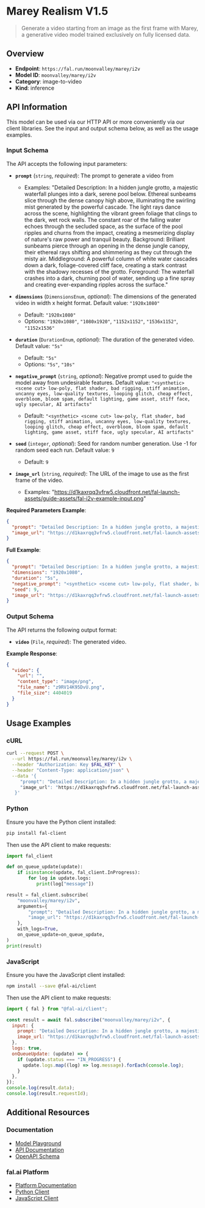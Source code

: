 # Marey Realism V1.5

> Generate a video starting from an image as the first frame with Marey, a generative video model trained exclusively on fully licensed data.


## Overview

- **Endpoint**: `https://fal.run/moonvalley/marey/i2v`
- **Model ID**: `moonvalley/marey/i2v`
- **Category**: image-to-video
- **Kind**: inference


## API Information

This model can be used via our HTTP API or more conveniently via our client libraries.
See the input and output schema below, as well as the usage examples.


### Input Schema

The API accepts the following input parameters:


- **`prompt`** (`string`, _required_):
  The prompt to generate a video from
  - Examples: "Detailed Description: In a hidden jungle grotto, a majestic waterfall plunges into a dark, serene pool below. Ethereal sunbeams slice through the dense canopy high above, illuminating the swirling mist generated by the powerful cascade. The light rays dance across the scene, highlighting the vibrant green foliage that clings to the dark, wet rock walls. The constant roar of the falling water echoes through the secluded space, as the surface of the pool ripples and churns from the impact, creating a mesmerizing display of nature's raw power and tranquil beauty. Background: Brilliant sunbeams pierce through an opening in the dense jungle canopy, their ethereal rays shifting and shimmering as they cut through the misty air. Middleground: A powerful column of white water cascades down a dark, foliage-covered cliff face, creating a stark contrast with the shadowy recesses of the grotto. Foreground: The waterfall crashes into a dark, churning pool of water, sending up a fine spray and creating ever-expanding ripples across the surface."

- **`dimensions`** (`DimensionsEnum`, _optional_):
  The dimensions of the generated video in width x height format. Default value: `"1920x1080"`
  - Default: `"1920x1080"`
  - Options: `"1920x1080"`, `"1080x1920"`, `"1152x1152"`, `"1536x1152"`, `"1152x1536"`

- **`duration`** (`DurationEnum`, _optional_):
  The duration of the generated video. Default value: `"5s"`
  - Default: `"5s"`
  - Options: `"5s"`, `"10s"`

- **`negative_prompt`** (`string`, _optional_):
  Negative prompt used to guide the model away from undesirable features. Default value: `"<synthetic> <scene cut> low-poly, flat shader, bad rigging, stiff animation, uncanny eyes, low-quality textures, looping glitch, cheap effect, overbloom, bloom spam, default lighting, game asset, stiff face, ugly specular, AI artifacts"`
  - Default: `"<synthetic> <scene cut> low-poly, flat shader, bad rigging, stiff animation, uncanny eyes, low-quality textures, looping glitch, cheap effect, overbloom, bloom spam, default lighting, game asset, stiff face, ugly specular, AI artifacts"`

- **`seed`** (`integer`, _optional_):
  Seed for random number generation. Use -1 for random seed each run. Default value: `9`
  - Default: `9`

- **`image_url`** (`string`, _required_):
  The URL of the image to use as the first frame of the video.
  - Examples: "https://d1kaxrqq3vfrw5.cloudfront.net/fal-launch-assets/guide-assets/fal-i2v-example-input.png"



**Required Parameters Example**:

```json
{
  "prompt": "Detailed Description: In a hidden jungle grotto, a majestic waterfall plunges into a dark, serene pool below. Ethereal sunbeams slice through the dense canopy high above, illuminating the swirling mist generated by the powerful cascade. The light rays dance across the scene, highlighting the vibrant green foliage that clings to the dark, wet rock walls. The constant roar of the falling water echoes through the secluded space, as the surface of the pool ripples and churns from the impact, creating a mesmerizing display of nature's raw power and tranquil beauty. Background: Brilliant sunbeams pierce through an opening in the dense jungle canopy, their ethereal rays shifting and shimmering as they cut through the misty air. Middleground: A powerful column of white water cascades down a dark, foliage-covered cliff face, creating a stark contrast with the shadowy recesses of the grotto. Foreground: The waterfall crashes into a dark, churning pool of water, sending up a fine spray and creating ever-expanding ripples across the surface.",
  "image_url": "https://d1kaxrqq3vfrw5.cloudfront.net/fal-launch-assets/guide-assets/fal-i2v-example-input.png"
}
```

**Full Example**:

```json
{
  "prompt": "Detailed Description: In a hidden jungle grotto, a majestic waterfall plunges into a dark, serene pool below. Ethereal sunbeams slice through the dense canopy high above, illuminating the swirling mist generated by the powerful cascade. The light rays dance across the scene, highlighting the vibrant green foliage that clings to the dark, wet rock walls. The constant roar of the falling water echoes through the secluded space, as the surface of the pool ripples and churns from the impact, creating a mesmerizing display of nature's raw power and tranquil beauty. Background: Brilliant sunbeams pierce through an opening in the dense jungle canopy, their ethereal rays shifting and shimmering as they cut through the misty air. Middleground: A powerful column of white water cascades down a dark, foliage-covered cliff face, creating a stark contrast with the shadowy recesses of the grotto. Foreground: The waterfall crashes into a dark, churning pool of water, sending up a fine spray and creating ever-expanding ripples across the surface.",
  "dimensions": "1920x1080",
  "duration": "5s",
  "negative_prompt": "<synthetic> <scene cut> low-poly, flat shader, bad rigging, stiff animation, uncanny eyes, low-quality textures, looping glitch, cheap effect, overbloom, bloom spam, default lighting, game asset, stiff face, ugly specular, AI artifacts",
  "seed": 9,
  "image_url": "https://d1kaxrqq3vfrw5.cloudfront.net/fal-launch-assets/guide-assets/fal-i2v-example-input.png"
}
```


### Output Schema

The API returns the following output format:

- **`video`** (`File`, _required_):
  The generated video.



**Example Response**:

```json
{
  "video": {
    "url": "",
    "content_type": "image/png",
    "file_name": "z9RV14K95DvU.png",
    "file_size": 4404019
  }
}
```


## Usage Examples

### cURL

```bash
curl --request POST \
  --url https://fal.run/moonvalley/marey/i2v \
  --header "Authorization: Key $FAL_KEY" \
  --header "Content-Type: application/json" \
  --data '{
     "prompt": "Detailed Description: In a hidden jungle grotto, a majestic waterfall plunges into a dark, serene pool below. Ethereal sunbeams slice through the dense canopy high above, illuminating the swirling mist generated by the powerful cascade. The light rays dance across the scene, highlighting the vibrant green foliage that clings to the dark, wet rock walls. The constant roar of the falling water echoes through the secluded space, as the surface of the pool ripples and churns from the impact, creating a mesmerizing display of nature's raw power and tranquil beauty. Background: Brilliant sunbeams pierce through an opening in the dense jungle canopy, their ethereal rays shifting and shimmering as they cut through the misty air. Middleground: A powerful column of white water cascades down a dark, foliage-covered cliff face, creating a stark contrast with the shadowy recesses of the grotto. Foreground: The waterfall crashes into a dark, churning pool of water, sending up a fine spray and creating ever-expanding ripples across the surface.",
     "image_url": "https://d1kaxrqq3vfrw5.cloudfront.net/fal-launch-assets/guide-assets/fal-i2v-example-input.png"
   }'
```

### Python

Ensure you have the Python client installed:

```bash
pip install fal-client
```

Then use the API client to make requests:

```python
import fal_client

def on_queue_update(update):
    if isinstance(update, fal_client.InProgress):
        for log in update.logs:
           print(log["message"])

result = fal_client.subscribe(
    "moonvalley/marey/i2v",
    arguments={
        "prompt": "Detailed Description: In a hidden jungle grotto, a majestic waterfall plunges into a dark, serene pool below. Ethereal sunbeams slice through the dense canopy high above, illuminating the swirling mist generated by the powerful cascade. The light rays dance across the scene, highlighting the vibrant green foliage that clings to the dark, wet rock walls. The constant roar of the falling water echoes through the secluded space, as the surface of the pool ripples and churns from the impact, creating a mesmerizing display of nature's raw power and tranquil beauty. Background: Brilliant sunbeams pierce through an opening in the dense jungle canopy, their ethereal rays shifting and shimmering as they cut through the misty air. Middleground: A powerful column of white water cascades down a dark, foliage-covered cliff face, creating a stark contrast with the shadowy recesses of the grotto. Foreground: The waterfall crashes into a dark, churning pool of water, sending up a fine spray and creating ever-expanding ripples across the surface.",
        "image_url": "https://d1kaxrqq3vfrw5.cloudfront.net/fal-launch-assets/guide-assets/fal-i2v-example-input.png"
    },
    with_logs=True,
    on_queue_update=on_queue_update,
)
print(result)
```

### JavaScript

Ensure you have the JavaScript client installed:

```bash
npm install --save @fal-ai/client
```

Then use the API client to make requests:

```javascript
import { fal } from "@fal-ai/client";

const result = await fal.subscribe("moonvalley/marey/i2v", {
  input: {
    prompt: "Detailed Description: In a hidden jungle grotto, a majestic waterfall plunges into a dark, serene pool below. Ethereal sunbeams slice through the dense canopy high above, illuminating the swirling mist generated by the powerful cascade. The light rays dance across the scene, highlighting the vibrant green foliage that clings to the dark, wet rock walls. The constant roar of the falling water echoes through the secluded space, as the surface of the pool ripples and churns from the impact, creating a mesmerizing display of nature's raw power and tranquil beauty. Background: Brilliant sunbeams pierce through an opening in the dense jungle canopy, their ethereal rays shifting and shimmering as they cut through the misty air. Middleground: A powerful column of white water cascades down a dark, foliage-covered cliff face, creating a stark contrast with the shadowy recesses of the grotto. Foreground: The waterfall crashes into a dark, churning pool of water, sending up a fine spray and creating ever-expanding ripples across the surface.",
    image_url: "https://d1kaxrqq3vfrw5.cloudfront.net/fal-launch-assets/guide-assets/fal-i2v-example-input.png"
  },
  logs: true,
  onQueueUpdate: (update) => {
    if (update.status === "IN_PROGRESS") {
      update.logs.map((log) => log.message).forEach(console.log);
    }
  },
});
console.log(result.data);
console.log(result.requestId);
```


## Additional Resources

### Documentation

- [Model Playground](https://fal.ai/models/moonvalley/marey/i2v)
- [API Documentation](https://fal.ai/models/moonvalley/marey/i2v/api)
- [OpenAPI Schema](https://fal.ai/api/openapi/queue/openapi.json?endpoint_id=moonvalley/marey/i2v)

### fal.ai Platform

- [Platform Documentation](https://docs.fal.ai)
- [Python Client](https://docs.fal.ai/clients/python)
- [JavaScript Client](https://docs.fal.ai/clients/javascript)